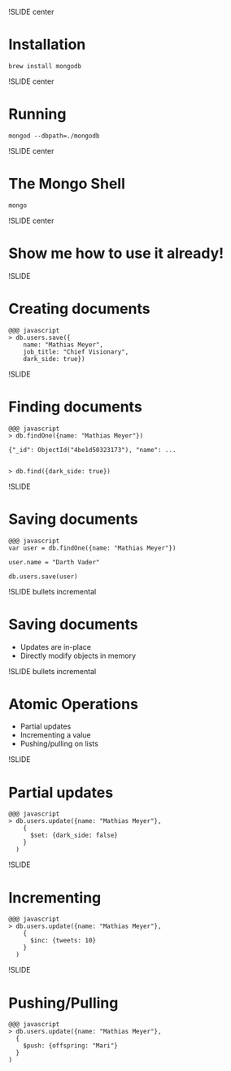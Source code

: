 !SLIDE center

# Installation #

    brew install mongodb

!SLIDE center

# Running #

    mongod --dbpath=./mongodb

!SLIDE center

# The Mongo Shell #

    mongo

!SLIDE center

# Show me how to use it already! #

!SLIDE 

# Creating documents #

    @@@ javascript
    > db.users.save({
        name: "Mathias Meyer",
        job_title: "Chief Visionary",
        dark_side: true})

!SLIDE

# Finding documents #

    @@@ javascript
    > db.findOne({name: "Mathias Meyer"})
    
    {"_id": ObjectId("4be1d50323173"), "name": ...


    > db.find({dark_side: true})

!SLIDE

# Saving documents #

    @@@ javascript
    var user = db.findOne({name: "Mathias Meyer"})
    
    user.name = "Darth Vader"
    
    db.users.save(user)

!SLIDE bullets incremental

# Saving documents #

* Updates are in-place
* Directly modify objects in memory

!SLIDE bullets incremental

# Atomic Operations #

* Partial updates
* Incrementing a value
* Pushing/pulling on lists

!SLIDE

# Partial updates #

    @@@ javascript
    > db.users.update({name: "Mathias Meyer"},
        { 
          $set: {dark_side: false}
        }
      )

!SLIDE

# Incrementing #

    @@@ javascript
    > db.users.update({name: "Mathias Meyer"},
        { 
          $inc: {tweets: 10}
        }
      )
!SLIDE

# Pushing/Pulling #

    @@@ javascript
    > db.users.update({name: "Mathias Meyer"},
      {
        $push: {offspring: "Mari"}
      }
    )